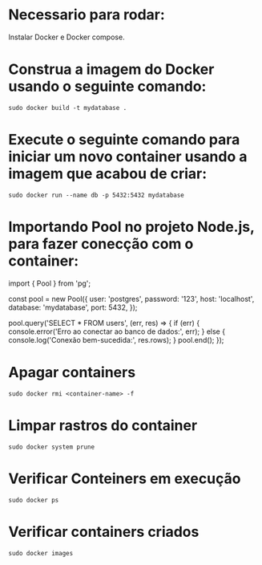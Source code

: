 # Necessario para rodar:

Instalar Docker e Docker compose.

# Construa a imagem do Docker usando o seguinte comando:

    sudo docker build -t mydatabase .

# Execute o seguinte comando para iniciar um novo container usando a imagem que acabou de criar:

    sudo docker run --name db -p 5432:5432 mydatabase

# Importando Pool no projeto Node.js, para fazer conecção com o container:

import { Pool } from 'pg';

const pool = new Pool({
  user: 'postgres',
  password: '123',
  host: 'localhost',
  database: 'mydatabase',
  port: 5432,
});

pool.query('SELECT * FROM users', (err, res) => {
  if (err) {
    console.error('Erro ao conectar ao banco de dados:', err);
  } else {
    console.log('Conexão bem-sucedida:', res.rows);
  }
  pool.end();
});

# Apagar containers

    sudo docker rmi <container-name> -f

# Limpar rastros do container

    sudo docker system prune

# Verificar Conteiners em execução

    sudo docker ps

# Verificar containers criados

    sudo docker images
